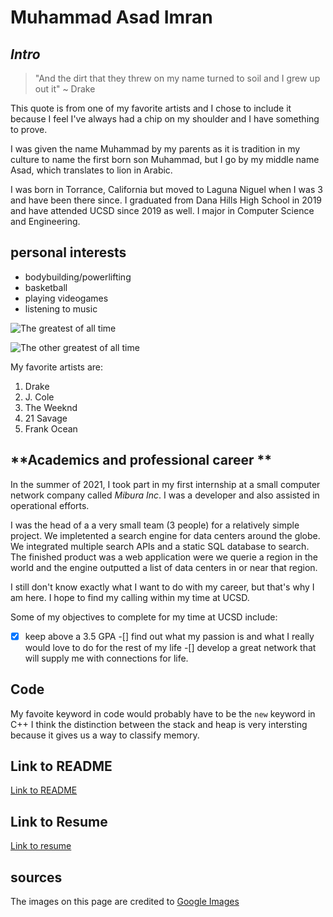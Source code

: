 # **Muhammad Asad Imran**



## *Intro*
> "And the dirt that they threw on my name turned to soil and I grew up out it" ~ Drake
 
 This quote is from one of my favorite artists and I chose to include it because I feel I've always had a chip on my shoulder and I have something to prove. 

 I was given the name Muhammad by my parents as it is tradition in my culture to name the first born son Muhammad, but I go by my middle name Asad, which translates to lion in Arabic. 

 I was born in Torrance, California but moved to Laguna Niguel when I was 3 and have been there since. I graduated from Dana Hills High School in 2019 and have attended UCSD since 2019 as well. I major in Computer Science and Engineering. 

 ## **personal interests**

- bodybuilding/powerlifting
- basketball
- playing videogames
- listening to music

![The greatest of all time](https://www.muscleandfitness.com/wp-content/uploads/2015/09/arnold-benching.jpg?w=940&h=529&crop=1&quality=86&strip=all)

![The other greatest of all time](https://www.bostonherald.com/wp-content/uploads/2020/02/kobe4.jpg?w=605)


My favorite artists are: 
1. Drake
2. J. Cole
3. The Weeknd
4. 21 Savage
5. Frank Ocean 


## **Academics and professional career **
In the summer of 2021, I took part in my first internship at a small computer network company called *Mibura Inc*. I was a developer and also assisted in operational efforts. 

I was the head of a a very small team (3 people) for a relatively simple project. We impletented a search engine for data centers around the globe. We integrated multiple search APIs and a static SQL database to search. The finished product was a web application were we querie a region in the world and the engine outputted a list of data centers in or near that region. 

I still don't know exactly what I want to do with my career, but that's why I am here. I hope to find my calling within my time at UCSD. 

Some of my objectives to complete for my time at UCSD include: 
-[x] keep above a 3.5 GPA
-[] find out what my passion is and what I really would love to do for the rest of my life
-[] develop a great network that will supply me with connections for life. 


## **Code**
My favoite keyword in code would probably have to be the `new` keyword in C++
I think the distinction between the stack and heap is very intersting because it gives us a way to classify memory. 

## Link to **README**
[Link to README](/README.md)

## Link to **Resume**
[Link to resume](/MuhammadAsadImranResume.pdf)

## **sources**
The images on this page are credited to [Google Images](https://www.google.com/imghp?hl=en)


